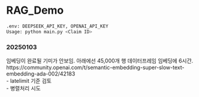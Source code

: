 # RAG_Demo

```bash
.env: DEEPSEEK_API_KEY, OPENAI_API_KEY
Usage: python main.py <Claim ID>
```

<h3>20250103</h3>
임베딩이 완료될 기미가 안보임. 아래에선 45,000개 행 데이터프레임 임베딩에 6시간.<br>
https://community.openai.com/t/semantic-embedding-super-slow-text-embedding-ada-002/42183<br>
- latelimit 기준 검토<br>
- 병렬처리 시도<br>
